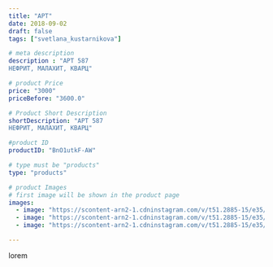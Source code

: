 ```yaml
---
title: "АРТ"
date: 2018-09-02
draft: false
tags: ["svetlana_kustarnikova"]

# meta description
description : "АРТ 587
НЕФРИТ, МАЛАХИТ, КВАРЦ"

# product Price
price: "3000"
priceBefore: "3600.0"

# Product Short Description
shortDescription: "АРТ 587
НЕФРИТ, МАЛАХИТ, КВАРЦ"

#product ID
productID: "BnO1utkF-AW"

# type must be "products"
type: "products"

# product Images
# first image will be shown in the product page
images:
  - image: "https://scontent-arn2-1.cdninstagram.com/v/t51.2885-15/e35/37520497_2045945645622858_8406037797625921536_n.jpg?_nc_ht=scontent-arn2-1.cdninstagram.com&_nc_cat=106&_nc_ohc=gAeW5Uh1Y1QAX_my_Wo&se=7&tp=1&oh=c74a2cc6acaa2974d554e63529bdbe5f&oe=605FD410&ig_cache_key=MTg1OTY1OTcxMjAxOTE5ODcxNg%3D%3D.2"
  - image: "https://scontent-arn2-1.cdninstagram.com/v/t51.2885-15/e35/40212689_2007777929332257_3012179505214128128_n.jpg?_nc_ht=scontent-arn2-1.cdninstagram.com&_nc_cat=109&_nc_ohc=6xAsmfUd7x0AX8kNj8X&se=7&tp=1&oh=ad09bc2e4fe79c892f92f63e0a6bed45&oe=605EDE72&ig_cache_key=MTg1OTY1OTczMzE2NjczMzQ5NQ%3D%3D.2"
  - image: "https://scontent-arn2-1.cdninstagram.com/v/t51.2885-15/e35/40496141_467766793726019_1348504771849355264_n.jpg?_nc_ht=scontent-arn2-1.cdninstagram.com&_nc_cat=111&_nc_ohc=StHIqW-fRRgAX9Ym8-4&tp=1&oh=ee9b345f0f8a9696b90257ff51dc674a&oe=605F1E0F&ig_cache_key=MTg1OTY1OTc0NzI1MTI4NTk5MA%3D%3D.2"

---
```

lorem
